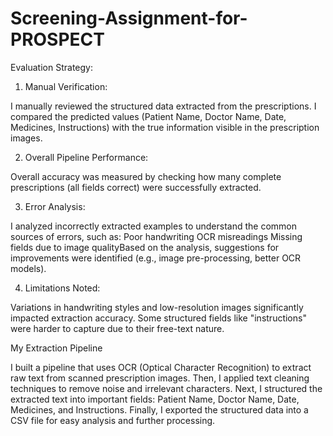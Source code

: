 # Screening-Assignment-for-PROSPECT

Evaluation Strategy:

1. Manual Verification:

I manually reviewed the structured data extracted from the prescriptions.
I compared the predicted values (Patient Name, Doctor Name, Date, Medicines, Instructions) with the true information visible in the prescription images.

2. Overall Pipeline Performance:

Overall accuracy was measured by checking how many complete prescriptions (all fields correct) were successfully extracted.

3. Error Analysis:

I analyzed incorrectly extracted examples to understand the common sources of errors, such as:
Poor handwriting OCR misreadings Missing fields due to image qualityBased on the analysis, suggestions for improvements were identified (e.g., image pre-processing, better OCR models).

4. Limitations Noted:

Variations in handwriting styles and low-resolution images significantly impacted extraction accuracy.
Some structured fields like "instructions" were harder to capture due to their free-text nature.

My Extraction Pipeline

I built a pipeline that uses OCR (Optical Character Recognition) to extract raw text from scanned prescription images.
Then, I applied text cleaning techniques to remove noise and irrelevant characters.
Next, I structured the extracted text into important fields: Patient Name, Doctor Name, Date, Medicines, and Instructions.
Finally, I exported the structured data into a CSV file for easy analysis and further processing.
